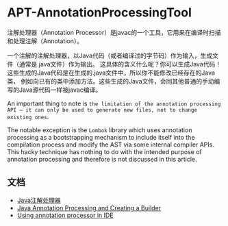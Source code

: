# APT-AnnotationProcessingTool

注解处理器（Annotation Processor）是javac的一个工具，它用来在编译时扫描和处理注解（Annotation）。

一个注解的注解处理器，以Java代码（或者编译过的字节码）作为输入，生成文件（通常是.java文件）作为输出。
这具体的含义什么呢？你可以生成Java代码！这些生成的Java代码是在生成的.java文件中，所以你不能修改已经存在的Java类，
例如向已有的类中添加方法。这些生成的Java文件，会同其他普通的手动编写的Java源代码一样被javac编译。

An important thing to note is `the limitation of the annotation processing API — it can only be used to generate new
files, not to change existing ones`.

The notable exception is the `Lombok` library which uses annotation processing as a bootstrapping mechanism to include
itself into the compilation process and modify the AST via some internal compiler APIs. This hacky technique has nothing
to do with the intended purpose of annotation processing and therefore is not discussed in this article.


## 文档

* [Java注解处理器](https://race604.com/annotation-processing/)
* [Java Annotation Processing and Creating a Builder](https://www.baeldung.com/java-annotation-processing-builder)
* [Using annotation processor in IDE](https://immutables.github.io/apt.html)















